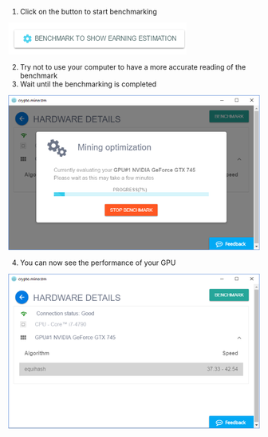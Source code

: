 1. Click on the button to start benchmarking

![](https://github.com/anyTV/freedom-crypto-docs/raw/master/images/benchmark1.png)

2. Try not to use your computer to have a more accurate reading of the benchmark
3. Wait until the benchmarking is completed

![](https://github.com/anyTV/freedom-crypto-docs/raw/master/images/benchmark2.png)

4. You can now see the performance of your GPU

![](https://github.com/anyTV/freedom-crypto-docs/raw/master/images/benchmark3.png)
